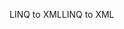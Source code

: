 <span data-ttu-id="7dcbf-101">LINQ to XML</span><span class="sxs-lookup"><span data-stu-id="7dcbf-101">LINQ to XML</span></span>